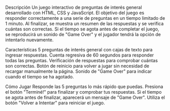 Descripción
Un juego interactivo de preguntas de interés general desarrollado con HTML, CSS y JavaScript. El objetivo del juego es responder correctamente a una serie de preguntas en un tiempo limitado de 1 minuto. Al finalizar, se muestra un resumen de las respuestas y se verifica cuántas son correctas. Si el tiempo se agota antes de completar el juego, se reproducirá un sonido de "Game Over" y el jugador tendrá la opción de intentarlo nuevamente.

Características
5 preguntas de interés general con cajas de texto para ingresar respuestas.
Cuenta regresiva de 60 segundos para responder todas las preguntas.
Verificación de respuestas para comprobar cuántas son correctas.
Botón de reinicio para volver a jugar sin necesidad de recargar manualmente la página.
Sonido de "Game Over" para indicar cuando el tiempo se ha agotado.

Cómo Jugar
Responde las 5 preguntas lo más rápido que puedas.
Presiona el botón "Terminé!" para finalizar y comprobar tus respuestas.
Si el tiempo se agota antes de finalizar, aparecerá un mensaje de "Game Over".
Utiliza el botón "Volver a Intentar" para reiniciar el juego.

